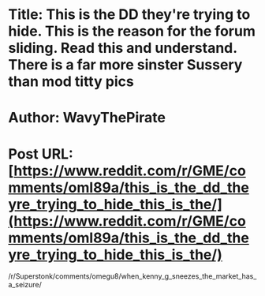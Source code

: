 # Title: This is the DD they're trying to hide. This is the reason for the forum sliding. Read this and understand. There is a far more sinster Sussery than mod titty pics
# Author: WavyThePirate
# Post URL: [https://www.reddit.com/r/GME/comments/oml89a/this_is_the_dd_theyre_trying_to_hide_this_is_the/](https://www.reddit.com/r/GME/comments/oml89a/this_is_the_dd_theyre_trying_to_hide_this_is_the/)


/r/Superstonk/comments/omegu8/when_kenny_g_sneezes_the_market_has_a_seizure/